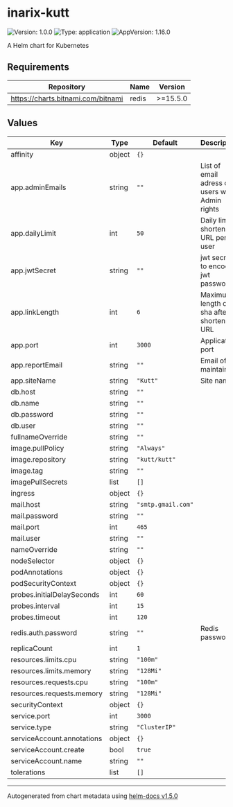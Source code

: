 # inarix-kutt

![Version: 1.0.0](https://img.shields.io/badge/Version-1.0.0-informational?style=flat-square) ![Type: application](https://img.shields.io/badge/Type-application-informational?style=flat-square) ![AppVersion: 1.16.0](https://img.shields.io/badge/AppVersion-1.16.0-informational?style=flat-square)

A Helm chart for Kubernetes

## Requirements

| Repository | Name | Version |
|------------|------|---------|
| https://charts.bitnami.com/bitnami | redis | >=15.5.0 |

## Values

| Key | Type | Default | Description |
|-----|------|---------|-------------|
| affinity | object | `{}` |  |
| app.adminEmails | string | `""` | List of email adress of users with Admin rights |
| app.dailyLimit | int | `50` | Daily limit shortened URL per user |
| app.jwtSecret | string | `""` | jwt secret to encode jwt password |
| app.linkLength | int | `6` | Maximum length of sha after shorten URL |
| app.port | int | `3000` | Application port |
| app.reportEmail | string | `""` | Email of the maintainer |
| app.siteName | string | `"Kutt"` | Site name |
| db.host | string | `""` |  |
| db.name | string | `""` |  |
| db.password | string | `""` |  |
| db.user | string | `""` |  |
| fullnameOverride | string | `""` |  |
| image.pullPolicy | string | `"Always"` |  |
| image.repository | string | `"kutt/kutt"` |  |
| image.tag | string | `""` |  |
| imagePullSecrets | list | `[]` |  |
| ingress | object | `{}` |  |
| mail.host | string | `"smtp.gmail.com"` |  |
| mail.password | string | `""` |  |
| mail.port | int | `465` |  |
| mail.user | string | `""` |  |
| nameOverride | string | `""` |  |
| nodeSelector | object | `{}` |  |
| podAnnotations | object | `{}` |  |
| podSecurityContext | object | `{}` |  |
| probes.initialDelaySeconds | int | `60` |  |
| probes.interval | int | `15` |  |
| probes.timeout | int | `120` |  |
| redis.auth.password | string | `""` | Redis password |
| replicaCount | int | `1` |  |
| resources.limits.cpu | string | `"100m"` |  |
| resources.limits.memory | string | `"128Mi"` |  |
| resources.requests.cpu | string | `"100m"` |  |
| resources.requests.memory | string | `"128Mi"` |  |
| securityContext | object | `{}` |  |
| service.port | int | `3000` |  |
| service.type | string | `"ClusterIP"` |  |
| serviceAccount.annotations | object | `{}` |  |
| serviceAccount.create | bool | `true` |  |
| serviceAccount.name | string | `""` |  |
| tolerations | list | `[]` |  |

----------------------------------------------
Autogenerated from chart metadata using [helm-docs v1.5.0](https://github.com/norwoodj/helm-docs/releases/v1.5.0)
